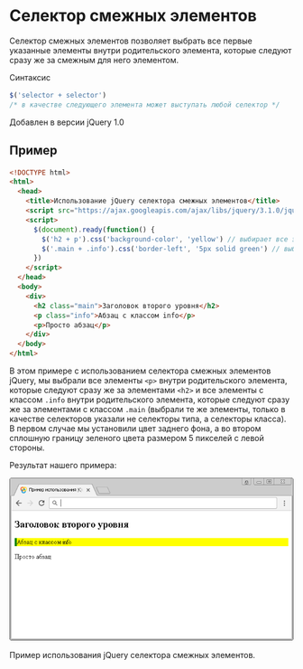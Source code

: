 # Селектор смежных элементов

Селектор смежных элементов позволяет выбрать все первые указанные элементы внутри родительского элемента, которые следуют сразу же за смежным для него элементом.

Синтаксис

```js
$('selector + selector')
/* в качестве следующего элемента может выступать любой селектор */
```

Добавлен в версии jQuery 1.0

## Пример

```html
<!DOCTYPE html>
<html>
  <head>
    <title>Использование jQuery селектора смежных элементов</title>
    <script src="https://ajax.googleapis.com/ajax/libs/jquery/3.1.0/jquery.min.js"></script>
    <script>
      $(document).ready(function() {
        $('h2 + p').css('background-color', 'yellow') // выбирает все элементы <p> внутри родительского элемента, которые следуют сразу же за элементами <h2>
        $('.main + .info').css('border-left', '5px solid green') // выбирает все элементы с классом .info внутри родительского элемента, которые следуют сразу же за элементами с классом .main
      })
    </script>
  </head>
  <body>
    <div>
      <h2 class="main">Заголовок второго уровня</h2>
      <p class="info">Абзац с классом info</p>
      <p>Просто абзац</p>
    </div>
  </body>
</html>
```

В этом примере с использованием селектора смежных элементов jQuery, мы выбрали все элементы `<p>` внутри родительского элемента, которые следуют сразу же за элементами `<h2>` и все элементы с классом `.info` внутри родительского элемента, которые следуют сразу же за элементами с классом `.main` (выбрали те же элементы, только в качестве селекторов указали не селекторы типа, а селекторы класса). В первом случае мы установили цвет заднего фона, а во втором сплошную границу зеленого цвета размером 5 пикселей с левой стороны.

Результат нашего примера:

![Пример использования jQuery селектора смежных элементов.](990.png)

Пример использования jQuery селектора смежных элементов.
